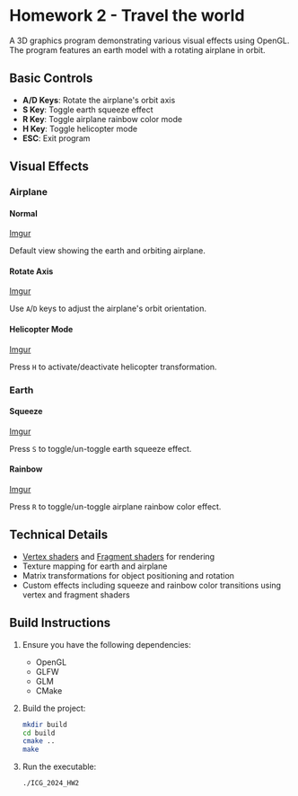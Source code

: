 # Homework 2 - Travel the world
A 3D graphics program demonstrating various visual effects using OpenGL. The program features an earth model with a rotating airplane in orbit.

## Basic Controls
- **A/D Keys**: Rotate the airplane's orbit axis
- **S Key**: Toggle earth squeeze effect
- **R Key**: Toggle airplane rainbow color mode
- **H Key**: Toggle helicopter mode
- **ESC**: Exit program

## Visual Effects

### Airplane 
#### Normal
[Imgur](https://imgur.com/96vjyy4)

Default view showing the earth and orbiting airplane.

#### Rotate Axis 
[Imgur](https://imgur.com/549tBdM)

Use `A`/`D` keys to adjust the airplane's orbit orientation.

#### Helicopter Mode
[Imgur](https://imgur.com/qbIHqv1)

Press `H` to activate/deactivate helicopter transformation.

### Earth
#### Squeeze 
[Imgur](https://imgur.com/Ix7k75q)

Press `S` to toggle/un-toggle earth squeeze effect.

#### Rainbow 
[Imgur](https://imgur.com/bxgbaSb)

Press `R` to toggle/un-toggle airplane rainbow color effect.



## Technical Details
- [Vertex shaders](./src/shader/vertexShader.vert) and [Fragment shaders](./src/shader/fragmentShader.frag) for rendering
- Texture mapping for earth and airplane
- Matrix transformations for object positioning and rotation
- Custom effects including squeeze and rainbow color transitions using vertex and fragment shaders

## Build Instructions

1. Ensure you have the following dependencies:
   - OpenGL
   - GLFW
   - GLM
   - CMake

2. Build the project:
    ```bash
    mkdir build
    cd build
    cmake ..
    make
    ```

3. Run the executable:
    ```bash
    ./ICG_2024_HW2
    ```